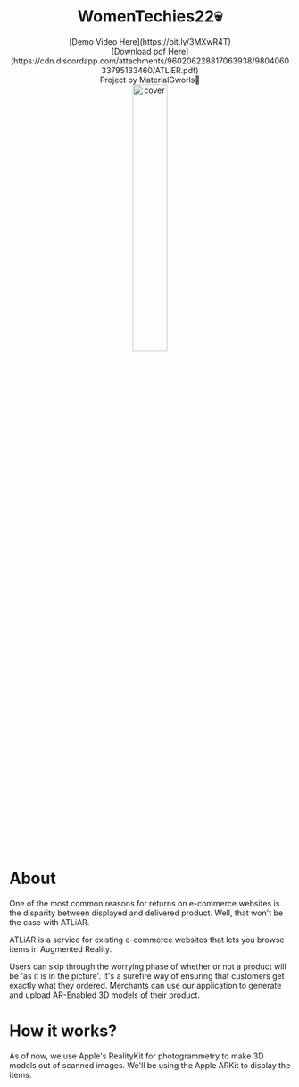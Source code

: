 <h1 align="center">WomenTechies22💀</h1>
<div align="center">
  [Demo Video Here](https://bit.ly/3MXwR4T)<br>
  [Download pdf Here](https://cdn.discordapp.com/attachments/960206228817063938/980406033795133460/ATLiER.pdf)
</div>

<div align="center">
Project by MaterialGworls💅
</div>

<div align="center">
  <img width="35%" src="https://cdn.discordapp.com/attachments/960206228817063938/980395454737043486/unknown-modified_2.png" alt="cover" />
  
</div>
<div>
 <h1>About</h1>
One of the most common reasons for returns on e-commerce websites is the disparity between displayed and delivered product. Well, that won't be the case with ATLiAR. 

ATLiAR is a service for existing e-commerce websites that lets you browse items in Augmented Reality.
  
Users can skip through the worrying phase of whether or not a 
product will be 'as it is in the picture'. It's a surefire way of ensuring
that customers get exactly what they ordered. 
Merchants can use our application to generate and upload AR-Enabled 3D models of their product.
</div>

<div>
<h1>How it works?</h1>
As of now, we use Apple's RealityKit for photogrammetry to make 3D models out of scanned images.
We'll be using the Apple ARKit to display the items. 

</div>
